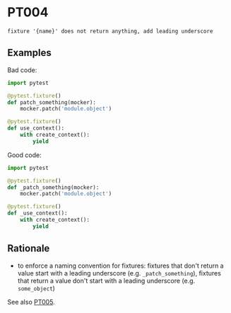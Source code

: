 # PT004

`fixture '{name}' does not return anything, add leading underscore`

## Examples

Bad code:

```python
import pytest

@pytest.fixture()
def patch_something(mocker):
    mocker.patch('module.object')

@pytest.fixture()
def use_context():
    with create_context():
        yield
```

Good code:

```python
import pytest

@pytest.fixture()
def _patch_something(mocker):
    mocker.patch('module.object')

@pytest.fixture()
def _use_context():
    with create_context():
        yield
```

## Rationale

* to enforce a naming convention for fixtures:
fixtures that don't return a value start with a leading underscore (e.g. `_patch_something`),
fixtures that return a value don't start with a leading underscore (e.g. `some_object`)

See also [PT005](PT005.md).
